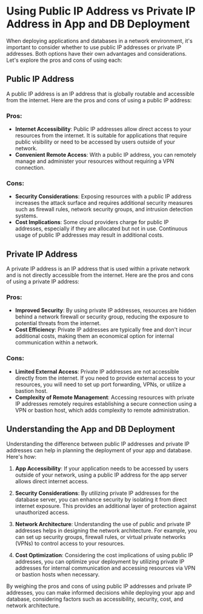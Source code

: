 # Using Public IP Address vs Private IP Address in App and DB Deployment

When deploying applications and databases in a network environment, it's important to consider whether to use public IP addresses or private IP addresses. Both options have their own advantages and considerations. Let's explore the pros and cons of using each:

## Public IP Address

A public IP address is an IP address that is globally routable and accessible from the internet. Here are the pros and cons of using a public IP address:

### Pros:
- **Internet Accessibility**: Public IP addresses allow direct access to your resources from the internet. It is suitable for applications that require public visibility or need to be accessed by users outside of your network.
- **Convenient Remote Access**: With a public IP address, you can remotely manage and administer your resources without requiring a VPN connection.

### Cons:
- **Security Considerations**: Exposing resources with a public IP address increases the attack surface and requires additional security measures such as firewall rules, network security groups, and intrusion detection systems.
- **Cost Implications**: Some cloud providers charge for public IP addresses, especially if they are allocated but not in use. Continuous usage of public IP addresses may result in additional costs.

## Private IP Address

A private IP address is an IP address that is used within a private network and is not directly accessible from the internet. Here are the pros and cons of using a private IP address:

### Pros:
- **Improved Security**: By using private IP addresses, resources are hidden behind a network firewall or security group, reducing the exposure to potential threats from the internet.
- **Cost Efficiency**: Private IP addresses are typically free and don't incur additional costs, making them an economical option for internal communication within a network.

### Cons:
- **Limited External Access**: Private IP addresses are not accessible directly from the internet. If you need to provide external access to your resources, you will need to set up port forwarding, VPNs, or utilize a bastion host.
- **Complexity of Remote Management**: Accessing resources with private IP addresses remotely requires establishing a secure connection using a VPN or bastion host, which adds complexity to remote administration.

## Understanding the App and DB Deployment

Understanding the difference between public IP addresses and private IP addresses can help in planning the deployment of your app and database. Here's how:

1. **App Accessibility**: If your application needs to be accessed by users outside of your network, using a public IP address for the app server allows direct internet access.

2. **Security Considerations**: By utilizing private IP addresses for the database server, you can enhance security by isolating it from direct internet exposure. This provides an additional layer of protection against unauthorized access.

3. **Network Architecture**: Understanding the use of public and private IP addresses helps in designing the network architecture. For example, you can set up security groups, firewall rules, or virtual private networks (VPNs) to control access to your resources.

4. **Cost Optimization**: Considering the cost implications of using public IP addresses, you can optimize your deployment by utilizing private IP addresses for internal communication and accessing resources via VPN or bastion hosts when necessary.

By weighing the pros and cons of using public IP addresses and private IP addresses, you can make informed decisions while deploying your app and database, considering factors such as accessibility, security, cost, and network architecture.
